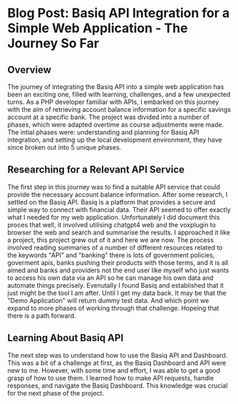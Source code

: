 # Blog Post: Basiq API Integration for a Simple Web Application - The Journey So Far

## Overview

The journey of integrating the Basiq API into a simple web application has been an exciting one, filled with learning, challenges, and a few unexpected turns. As a PHP developer familiar with APIs, I embarked on this journey with the aim of retrieving account balance information for a specific savings account at a specific bank. The project was divided into a number of phases, which were adapted overtime as course adjustments were made. The intial phases were: understanding and planning for Basiq API integration, and setting up the local development environment, they have since broken out into 5 unique phases.

## Researching for a Relevant API Service

The first step in this journey was to find a suitable API service that could provide the necessary account balance information. After some research, I settled on the Basiq API. Basiq is a platform that provides a secure and simple way to connect with financial data. Their API seemed to offer exactly what I needed for my web application. Unfortunately I did document this proces that well, it involved utilising chatgpt4 web and the voxplugin to browser the web and search and summarise the results. I approached it like a project, this project grew out of it and here we are now. The process involved reading summaries of a number of different resources related to the keywords "API" and "banking" there is
lots of government policies, goverment apis, banks pushing their products with those terms, and it is all aimed and banks and providers not the end user like myself who just
wants to access his own data via an API so he can manage his own data and automate things precisely. Evenutally I found Basiq and established that it just might be the tool I am after. Until I get my data back. It may be that the "Demo Application" will return dummy test data. And which point we expand to more phases of working through that challenge.
Hopeing that there is a path forward.

## Learning About Basiq API

The next step was to understand how to use the Basiq API and Dashboard. This was a bit of a challenge at first, as the Basiq Dashboard and API were new to me. However, with some time and effort, I was able to get a good grasp of how to use them. I learned how to make API requests, handle responses, and navigate the Basiq Dashboard. This knowledge was crucial for the next phase of the project.
